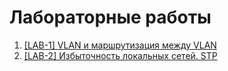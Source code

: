 # Лабораторные работы
1. [[LAB-1] VLAN и маршрутизация между VLAN](https://github.com/Yabovbel/otus-networks/tree/main/labs/%5Blab_01%5D%20VLAN%20and%20inter-VLAN%20routing) 
2. [[LAB-2] Избыточность локальных сетей. STP](https://github.com/Yabovbel/otus-networks/tree/main/labs/%5Blab_02%5D%20Redundancy%20of%20local%20networks.%20STP)
